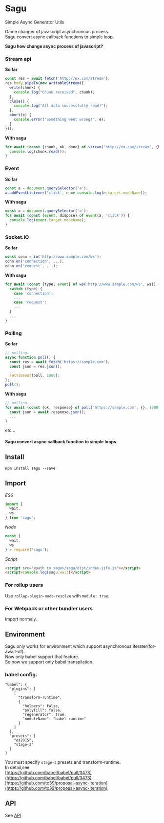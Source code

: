 # Sagu

Simple Async Generator Utils

Game changer of javascript asynchronous process.  
Sagu convert async callback functions to simple loop.

**Sagu how change async process of javascript?**

### Stream api

**So far**

```javascript
const res = await fetch('http://ex.com/stream');
res.body.pipeTo(new WritableStream({
  write(chunk) {
    console.log("Chunk received", chunk);
  },
  close() {
    console.log("All data successfully read!");
  },
  abort(e) {
    console.error("Something went wrong!", e);
  }
}));
```

**With sagu**

```javascript
for await (const {chunk, ok, done} of stream('http://ex.com/stream', {binary: true})) {
  console.log(chunk.read());
}
```

### Event

**So far**

```javascript
const a = document.querySelector('a');
a.addEventListener('click', e => console.log(e.target.nodeName));
```

**With sagu**
```javascript
const a = document.querySelector('a');
for await (const {event, dispose} of event(a, 'click')) {
  console.log(event.target.nodeName);
}
```

### Socket.IO

**So far**

```javascript
const conn = io('http://www.sample.com/ws');
conn.on('connection', ...);
conn.on('request', ...);
```

**With sagu**
```javascript
for await (const {type, event} of ws('http://www.sample.com/ws', ws)) {
  switch (type) {
    case 'connection':
    ...
    case 'request':
    ...
  }
  ...
}
```

### Polling

**So far**

```javascript
// polling.
async function poll() {
  const res = await fetch('https://sample.com');
  const json = res.json();
  ...
  setTimeout(poll, 1000);
};
poll();
```

**With sagu**
```javascript
// polling
for await (const {ok, response} of poll('https://sample.com', {}, 1000)) {
  const json = await response.json();
  ...
}
```

etc...


#### Sagu convert async callback function to simple loops.


## Install

`npm install sagu --save`

## Import

*ES6*

```javascript
import {
  wait,
  ws
} from 'sagu';
```

*Node*

```javascript
const {
  wait,
  ws
} = require('sagu');
```

*Script*

```html
<script src="<path to sagu>/sagu/dist/index-iife.js"></script>
<script>console.log(sagu.wait)</script>
```

### For rollup users

Use `rollup-plugin-node-resolve` with `module: true`.

### For Webpack or other bundler users

Import normaly.

## Environment

Sagu only works for environment which support asynchronous iterater(for-await-of).  
Now only babel support that feature.  
So now we support only babel transpilation.

### babel config.

```
"babel": {
  "plugins": [
    [
      "transform-runtime",
      {
        "helpers": false,
        "polyfill": false,
        "regenerator": true,
        "moduleName": "babel-runtime"
      }
    ]
  ],
  "presets": [
    "es2015",
    "stage-3"
  ]
}
```

You must specify `stage-3` presets and transform-runtime.  
In detail,see  
[https://github.com/babel/babel/pull/3473](https://github.com/babel/babel/pull/3473)  
[https://github.com/tc39/proposal-async-iteration](https://github.com/tc39/proposal-async-iteration)


## API

See [API](./api.md)
